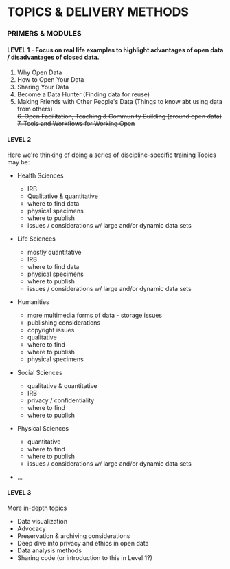 # TOPICS & DELIVERY METHODS

### PRIMERS & MODULES
#### LEVEL 1 - Focus on real life examples to highlight advantages of open data / disadvantages of closed data.
1. Why Open Data
2. How to Open Your Data
3. Sharing Your Data
4. Become a Data Hunter (Finding data for reuse)
5. Making Friends with Other People's Data (Things to know abt using data from others)  
~~6. Open Facilitation, Teaching & Community Building (around open data)~~  
~~7. Tools and Workflows for Working Open~~

#### LEVEL 2
Here we're thinking of doing a series of discipline-specific training 
Topics may be:
* Health Sciences
  * IRB
  * Qualitative & quantitative
  * where to find data
  * physical specimens
  * where to publish
  * issues / considerations w/ large and/or dynamic data sets
* Life Sciences
  * mostly quantitative
  * IRB
  * where to find data
  * physical specimens
  * where to publish
  * issues / considerations w/ large and/or dynamic data sets
* Humanities
  * more multimedia forms of data - storage issues
  * publishing considerations
  * copyright issues
  * qualitative
  * where to find
  * where to publish
  * physical specimens
* Social Sciences
  * qualitative & quantitative
  * IRB
  * privacy / confidentiality
  * where to find
  * where to publish
* Physical Sciences
  * quantitative
  * where to find
  * where to publish
  * issues / considerations w/ large and/or dynamic data sets
  
  
* ...

#### LEVEL 3
More in-depth topics
* Data visualization
* Advocacy
* Preservation & archiving considerations
* Deep dive into privacy and ethics in open data
* Data analysis methods
* Sharing code (or introduction to this in Level 1?)


